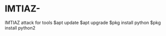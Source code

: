 # IMTIAZ-
IMTIAZ attack for tools
$apt update
$apt upgrade
$pkg install python
$pkg install python2


